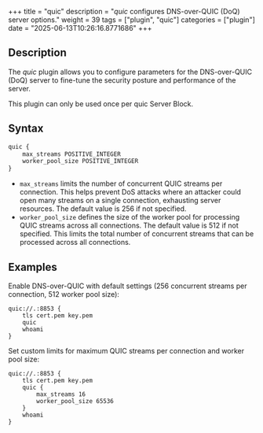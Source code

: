 +++
title = "quic"
description = "*quic* configures DNS-over-QUIC (DoQ) server options."
weight = 39
tags = ["plugin", "quic"]
categories = ["plugin"]
date = "2025-06-13T10:26:16.8771686"
+++

## Description

The *quic* plugin allows you to configure parameters for the DNS-over-QUIC (DoQ) server to fine-tune the security posture and performance of the server.

This plugin can only be used once per quic Server Block.

## Syntax

```txt
quic {
    max_streams POSITIVE_INTEGER
    worker_pool_size POSITIVE_INTEGER
}
```

* `max_streams` limits the number of concurrent QUIC streams per connection. This helps prevent DoS attacks where an attacker could open many streams on a single connection, exhausting server resources. The default value is 256 if not specified.
* `worker_pool_size` defines the size of the worker pool for processing QUIC streams across all connections. The default value is 512 if not specified. This limits the total number of concurrent streams that can be processed across all connections.

## Examples

Enable DNS-over-QUIC with default settings (256 concurrent streams per connection, 512 worker pool size):

```
quic://.:8853 {
    tls cert.pem key.pem
    quic
    whoami
}
```

Set custom limits for maximum QUIC streams per connection and worker pool size:

```
quic://.:8853 {
    tls cert.pem key.pem
    quic {
        max_streams 16
        worker_pool_size 65536
    }
    whoami
}
```
